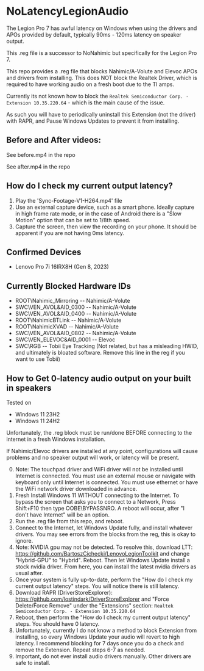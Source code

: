 # NoLatencyLegionAudio
The Legion Pro 7 has awful latency on Windows when using the drivers and APOs provided by default, typically 90ms - 120ms latency on speaker output.

This .reg file is a successor to NoNahimic but specifically for the Legion Pro 7.

This repo provides a .reg file that blocks Nahimic/A-Volute and Elevoc APOs and drivers from installing. This does NOT block the Realtek Driver, which is required to have working audio on a fresh boot due to the TI amps.

Currently its not known how to block the `Realtek Semiconductor Corp. - Extension 10.35.220.64` - which is the main cause of the issue.

As such you will have to periodically uninstall this Extension (not the driver) with RAPR, and Pause Windows Updates to prevent it from installing.

## Before and After videos:
See before.mp4 in the repo

See after.mp4 in the repo

## How do I check my current output latency?
1. Play the 'Sync-Footage-V1-H264.mp4' file 
2. Use an external capture device, such as a smart phone. Ideally capture in high frame rate mode, or in the case of Android there is a "Slow Motion" option that can be set to 1/8th speed.
3. Capture the screen, then view the recording on your phone. It should be apparent if you are not having 0ms latency.

## Confirmed Devices
* Lenovo Pro 7i 16IRX8H (Gen 8, 2023)

## Currently Blocked Hardware IDs
* ROOT\Nahimic_Mirroring -- Nahimic/A-Volute
* SWC\VEN_AVOL&AID_0300 -- Nahimic/A-Volute
* SWC\VEN_AVOL&AID_0400 -- Nahimic/A-Volute
* ROOT\NahimicBTLink -- Nahimic/A-Volute
* ROOT\NahimicXVAD -- Nahimic/A-Volute
* SWC\VEN_AVOL&AID_0802 -- Nahimic/A-Volute
* SWC\VEN_ELEVOC&AID_0001 -- Elevoc
* SWC\RGB -- Tobii Eye Tracking (Not related, but has a misleading HWID, and ultimately is bloated software. Remove this line in the reg if you want to use Tobii)

## How to Get 0-latency audio output on your built in speakers

Tested on
* Windows 11 23H2
* Windows 11 24H2


Unfortunately, the .reg block must be run/done BEFORE connecting to the internet in a fresh Windows installation.

If Nahimic/Elevoc drivers are installed at any point, configurations will cause problems and no speaker output will work, or latency will be present.

0. Note: The touchpad driver and WiFi driver will not be installed until Internet is connected. You must use an external mouse or navigate with keyboard only until Internet is connected. You must use ethernet or have the WiFi network driver downloaded in advance.
1. Fresh Install Windows 11 WITHOUT connecting to the Internet. To bypass the screen that asks you to connect to a Network, Press Shift+F10 then type OOBE\BYPASSNRO. A reboot will occur, after "I don't have Internet" will be an option.
2. Run the .reg file from this repo, and reboot.
3. Connect to the Internet, let Windows Update fully, and install whatever drivers. You may see errors from the blocks from the reg, this is okay to ignore.
4. Note: NVIDIA gpu may not be detected. To resolve this, download LTT: https://github.com/BartoszCichecki/LenovoLegionToolkit and change "Hybrid-GPU" to "Hybrid". Reboot. Then let Windows Update install a stock nvidia driver. From here, you can install the latest nvidia drivers as usual after.
5. Once your system is fully up-to-date, perform the "How do I check my current output latency" steps. You will notice there is still latency.
6. Download RAPR (DriverStoreExplorer): https://github.com/lostindark/DriverStoreExplorer and "Force Delete/Force Remove" under the "Extensions" section: `Realtek Semiconductor Corp. - Extension 10.35.220.64`
7. Reboot, then perform the "How do I check my current output latency" steps. You should have 0 latency.
8. Unfortunately, currently I do not know a method to block Extension from installing, so every Windows Update your audio will revert to high latency. I recommend blocking for 7 days once you do a check and remove the Extension. Repeat steps 6-7 as needed.
9. Important, do not ever install audio drivers manually. Other drivers are safe to install.

